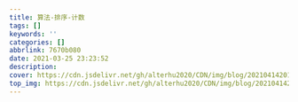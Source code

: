 ```yaml
---
title: 算法-排序-计数
tags: []
keywords: ''
categories: []
abbrlink: 7670b080
date: 2021-03-25 23:23:52
description:
cover: https://cdn.jsdelivr.net/gh/alterhu2020/CDN/img/blog/20210414201841.jpg
top_img: https://cdn.jsdelivr.net/gh/alterhu2020/CDN/img/blog/20210414201841.jpg
---
```






